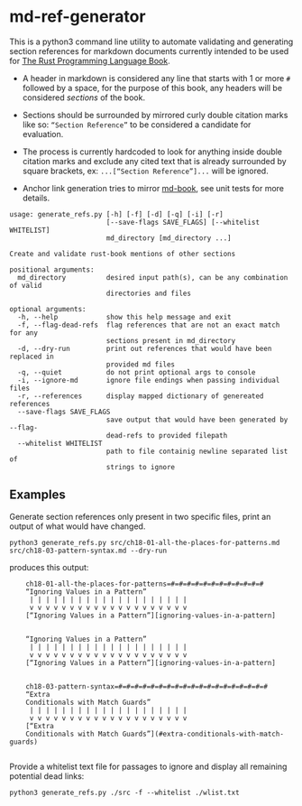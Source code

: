 # md-ref-generator

This is a python3 command line utility to automate validating and generating section references for markdown documents currently intended to be used for [The Rust Programming Language Book](https://github.com/rust-lang/book).

* A header in markdown is considered any line that starts with 1 or more `#` followed by a space, for the purpose of this book, any headers will be considered *sections* of the book.

* Sections should be surrounded by mirrored curly double citation marks like so: `“Section Reference”` to be considered a candidate for evaluation. 

* The process is currently hardcoded to look for anything inside double citation marks and exclude any cited text that is already surrounded by square brackets, ex: `...[“Section Reference”]...` will be ignored.

* Anchor link generation tries to mirror [md-book](https://github.com/rust-lang-nursery/mdBook), see unit tests for more details.

```
usage: generate_refs.py [-h] [-f] [-d] [-q] [-i] [-r]
                        [--save-flags SAVE_FLAGS] [--whitelist WHITELIST]
                        md_directory [md_directory ...]

Create and validate rust-book mentions of other sections

positional arguments:
  md_directory          desired input path(s), can be any combination of valid
                        directories and files

optional arguments:
  -h, --help            show this help message and exit
  -f, --flag-dead-refs  flag references that are not an exact match for any
                        sections present in md_directory
  -d, --dry-run         print out references that would have been replaced in
                        provided md files
  -q, --quiet           do not print optional args to console
  -i, --ignore-md       ignore file endings when passing individual files
  -r, --references      display mapped dictionary of genereated references
  --save-flags SAVE_FLAGS
                        save output that would have been generated by --flag-
                        dead-refs to provided filepath
  --whitelist WHITELIST
                        path to file containig newline separated list of
                        strings to ignore
```

## Examples
Generate section references only present in two specific files, print an output of what would have changed.

```
python3 generate_refs.py src/ch18-01-all-the-places-for-patterns.md src/ch18-03-pattern-syntax.md --dry-run
```

produces this output:

```
	ch18-01-all-the-places-for-patterns=#=#=#=#=#=#=#=#=#=#=#=#
	“Ignoring Values in a Pattern”
	 | | | | | | | | | | | | | | | | | | | |
	 v v v v v v v v v v v v v v v v v v v v
	[“Ignoring Values in a Pattern”][ignoring-values-in-a-pattern]
	
	
	“Ignoring Values in a Pattern”
	 | | | | | | | | | | | | | | | | | | | |
	 v v v v v v v v v v v v v v v v v v v v
	[“Ignoring Values in a Pattern”][ignoring-values-in-a-pattern]
	
	
	ch18-03-pattern-syntax=#=#=#=#=#=#=#=#=#=#=#=#=#=#=#=#=#=#=#
	“Extra
	Conditionals with Match Guards”
	 | | | | | | | | | | | | | | | | | | | |
	 v v v v v v v v v v v v v v v v v v v v
	[“Extra
	Conditionals with Match Guards”](#extra-conditionals-with-match-guards)
	
```
Provide a whitelist text file for passages to ignore and display all remaining potential dead links:

```
python3 generate_refs.py ./src -f --whitelist ./wlist.txt
```
